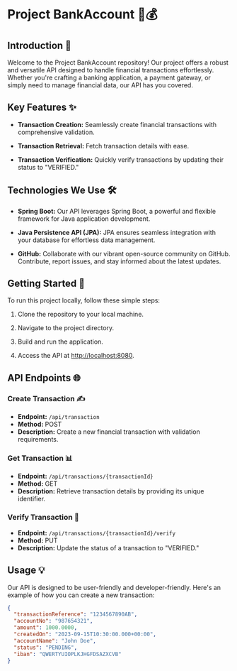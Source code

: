 # Project BankAccount 💼💰

## Introduction 🚀

Welcome to the Project BankAccount repository! Our project offers a robust and versatile API designed to handle financial transactions effortlessly. Whether you're crafting a banking application, a payment gateway, or simply need to manage financial data, our API has you covered.

## Key Features ✨

- **Transaction Creation:** Seamlessly create financial transactions with comprehensive validation.
  
- **Transaction Retrieval:** Fetch transaction details with ease.
  
- **Transaction Verification:** Quickly verify transactions by updating their status to "VERIFIED."

## Technologies We Use 🛠️

- **Spring Boot:** Our API leverages Spring Boot, a powerful and flexible framework for Java application development.
  
- **Java Persistence API (JPA):** JPA ensures seamless integration with your database for effortless data management.
  
- **GitHub:** Collaborate with our vibrant open-source community on GitHub. Contribute, report issues, and stay informed about the latest updates.

## Getting Started 🚀

To run this project locally, follow these simple steps:

1. Clone the repository to your local machine.
   
2. Navigate to the project directory.
   
3. Build and run the application.

4. Access the API at [http://localhost:8080](http://localhost:8080).

## API Endpoints 🌐

### Create Transaction ✍️

- **Endpoint:** `/api/transaction`
- **Method:** POST
- **Description:** Create a new financial transaction with validation requirements.

### Get Transaction 📊

- **Endpoint:** `/api/transactions/{transactionId}`
- **Method:** GET
- **Description:** Retrieve transaction details by providing its unique identifier.

### Verify Transaction 🙌

- **Endpoint:** `/api/transactions/{transactionId}/verify`
- **Method:** PUT
- **Description:** Update the status of a transaction to "VERIFIED."

## Usage 💡

Our API is designed to be user-friendly and developer-friendly. Here's an example of how you can create a new transaction:

```json
{
  "transactionReference": "1234567890AB",
  "accountNo": "987654321",
  "amount": 1000.0000,
  "createdOn": "2023-09-15T10:30:00.000+00:00",
  "accountName": "John Doe",
  "status": "PENDING",
  "iban": "QWERTYUIOPLKJHGFDSAZXCVB"
}

